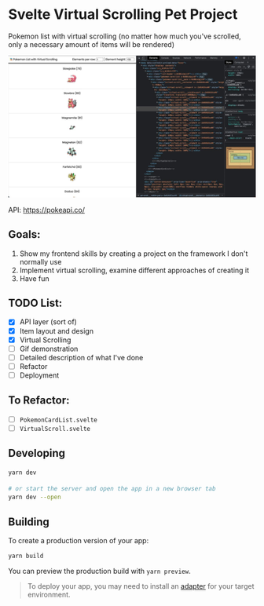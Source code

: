 # Svelte Virtual Scrolling Pet Project

Pokemon list with virtual scrolling (no matter how much you've scrolled, only a necessary amount of items will be rendered)

![demonstration](/demonstration.jpg)

API: https://pokeapi.co/

## Goals:

1. Show my frontend skills by creating a project on the framework I don't normally use
2. Implement virtual scrolling, examine different approaches of creating it
3. Have fun

## TODO List:

- [x] API layer (sort of)
- [x] Item layout and design
- [x] Virtual Scrolling
- [ ] Gif demonstration
- [ ] Detailed description of what I've done
- [ ] Refactor
- [ ] Deployment

## To Refactor:

- [ ] `PokemonCardList.svelte`
- [ ] `VirtualScroll.svelte`

## Developing

```bash
yarn dev

# or start the server and open the app in a new browser tab
yarn dev --open
```

## Building

To create a production version of your app:

```bash
yarn build
```

You can preview the production build with `yarn preview`.

> To deploy your app, you may need to install an [adapter](https://kit.svelte.dev/docs/adapters) for your target environment.
